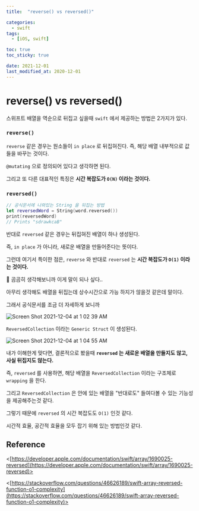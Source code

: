 ```yaml
---
title:  "reverse() vs reversed()" 

categories:
  - swift
tags:
  - [iOS, swift]

toc: true
toc_sticky: true

date: 2021-12-01
last_modified_at: 2020-12-01
---
```


# reverse() vs reversed()

스위프트 배열을 역순으로 뒤집고 싶을때 `swift` 에서 제공하는 방법은 2가지가 있다.

### `reverse()`

`reverse` 같은 경우는 원소들이 `in place` 로 뒤집혀진다. 즉, 해당 배열 내부적으로 값들을 바꾸는 것이다.

`@mutating` 으로 정의되어 있다고 생각하면 된다.

그리고 또 다른 대표적인 특징은 **시간 복잡도가 `O(N)` 이라는 것이다.**

### `reversed()`

```swift
// 공식문서에 나와있는 String 을 뒤집는 방법
let reversedWord = String(word.reversed())
print(reversedWord)
// Prints "sdrawkcaB"
```

반대로 `reversed` 같은 경우는 뒤집혀진 배열이 하나 생성된다.

즉, `in place` 가 아니라, 새로운 배열을 만들어준다는 뜻이다.

그런데 여기서 특이한 점은, `reverse` 와 반대로 `reversed` 는 **시간 복잡도가 `O(1)` 이라는 것이다.**

🤔 곰곰히 생각해보니까 이게 말이 되나 싶다..

아무리 생각해도 배열을 뒤집는데 상수시간으로 가능 하지가 않을것 같은데 말이다.

그래서 공식문서를 조금 더 자세하게 보니까

![Screen Shot 2021-12-04 at 1 02 39 AM](https://user-images.githubusercontent.com/33091784/144637800-84ce6259-a2a6-41c1-a1d1-9d2e6b2745ff.png)


`ReversedCollection` 이라는 `Generic Struct` 이 생성된다.

![Screen Shot 2021-12-04 at 1 04 55 AM](https://user-images.githubusercontent.com/33091784/144637809-55c81e8e-ae71-4399-86c3-0dffbe1bb583.png)


내가 이해한게 맞다면, 결론적으로 봤을때 **`reversed` 는 새로운 배열을 만들지도 않고, 사실 뒤집지도 않는다.**

즉, `reversed` 를 사용하면, 해당 배열을 `ReversedCollection` 이라는 구조체로 `wrapping` 을 한다.

그리고 `ReversedCollection` 은 안에 있는 배열을 "반대로도" 들여다볼 수 있는 기능성을 제공해주는것 같다.

그렇기 때문에 `reversed` 의 시간 복잡도도 `O(1)` 인것 같다.

시간적 효율, 공간적 효율을 모두 잡기 위해 있는 방법인것 같다.

## Reference

<[https://developer.apple.com/documentation/swift/array/1690025-reversed](https://developer.apple.com/documentation/swift/array/1690025-reversed)>

<[https://stackoverflow.com/questions/46626189/swift-array-reversed-function-o1-complexity](https://stackoverflow.com/questions/46626189/swift-array-reversed-function-o1-complexity)>
